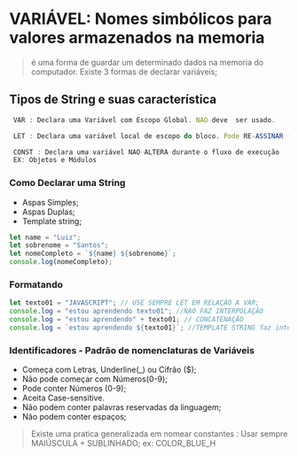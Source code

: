 # VARIÁVEL: Nomes simbólicos para valores armazenados na memoria

> é uma forma de guardar um determinado dados na memoria do computador. Existe 3 formas de declarar variáveis;

## Tipos de String e suas característica

```jsx
 VAR : Declara uma Variável com Escopo Global. NAO deve  ser usado.

 LET : Declara uma variável local de escopo do bloco. Pode RE-ASSINAR (RE-DECLARAR)

 CONST : Declara uma variável NAO ALTERA durante o fluxo de execução
 EX: Objetos e Módulos
```

### Como Declarar uma String

- Aspas Simples;
- Aspas Duplas;
- Template string;

```jsx
let name = "Luiz";
let sobrenome = "Santos";
let nomeCompleto = `${name} ${sobrenome}`;
console.log(nomeCompleto);
```

### Formatando

```jsx
let texto01 = "JAVASCRIPT"; // USE SEMPRE LET EM RELAÇÃO A VAR;
console.log = "estou aprendendo texto01"; //NAO FAZ INTERPOLAÇÃO
console.log = "estou aprendendo" + texto01; // CONCATENAÇÃO
console.log = `estou aprendendo ${texto01}`; //TEMPLATE STRING faz interpolação
```

### Identificadores - Padrão de nomenclaturas de Variáveis

- Começa com Letras, Underline(\_) ou Cifrão ($);
- Não pode começar com Números(0-9);
- Pode conter Números (0-9);
- Aceita Case-sensitive.
- Não podem conter palavras reservadas da linguagem;
- Não podem conter espaços;

> Existe uma pratica generalizada em nomear constantes : Usar sempre MAIÚSCULA + SUBLINHADO; ex: COLOR_BLUE_H
